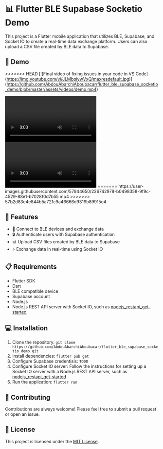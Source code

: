 # 📊 Flutter BLE Supabase Socketio Demo

This project is a Flutter mobile application that utilizes BLE, Supabase, and Socket IO to create a real-time data exchange platform. Users can also upload a CSV file created by BLE data to Supabase.

## 🎥 Demo

<<<<<<< HEAD
[![Final video of fixing issues in your code in VS Code]
(https://img.youtube.com/vi/JLMbpiywVxQ/maxresdefault.jpg)]
(https://github.com/AbdouAbarchiAboubacar/flutter_ble_supabase_socketio_demo/blob/master/assets/videos/demo.mp4)

<video src="assets/videos/demo.mp4" controls="controls" style="max-height: 230px;">
</video>

<video src="https://github.com/AbdouAbarchiAboubacar/flutter_ble_supabase_socketio_demo/blob/master/assets/videos/demo.mp4" controls="controls" style="max-height: 230px;">
</video>
=======
https://user-images.githubusercontent.com/57944650/226742978-b0498358-9f9c-4529-88e1-b7028f0d7b55.mp4
>>>>>>> 57b2d83e4e844b5a721c9a46666d9319b89915e4

## 🚀 Features

- 🔌 Connect to BLE devices and exchange data
- 🔒 Authenticate users with Supabase authentication
- 📊 Upload CSV files created by BLE data to Supabase
- ⚡️ Exchange data in real-time using Socket IO

## 📋 Requirements

- Flutter SDK
- Dart
- BLE compatible device
- Supabase account
- Node.js
- Node.js REST API server with Socket IO, such as [nodejs_restapi_get-started](https://github.com/AbdouAbarchiAboubacar/nodejs_restapi_get-started)

## 💻 Installation

1. Clone the repository: `git clone https://github.com/AbdouAbarchiAboubacar/flutter_ble_supabase_socketio_demo.git`
2. Install dependencies: `flutter pub get`
3. Configure Supabase credentials: `TODO`
4. Configure Socket IO server: Follow the instructions for setting up a Socket IO server with a Node.js REST API server, such as [nodejs_restapi_get-started](https://github.com/AbdouAbarchiAboubacar/nodejs_restapi_get-started)
5. Run the application: `flutter run`

## 🤝 Contributing

Contributions are always welcome! Please feel free to submit a pull request or open an issue.

## 📄 License

This project is licensed under the [MIT License](https://github.com/AbdouAbarchiAboubacar/flutter_ble_supabase_socketio_demo/blob/master/LICENCE).
